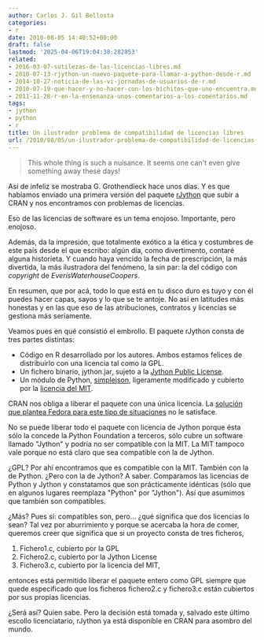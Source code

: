 ```yaml
---
author: Carlos J. Gil Bellosta
categories:
- r
date: 2010-08-05 14:40:52+00:00
draft: false
lastmod: '2025-04-06T19:04:38.282853'
related:
- 2016-03-07-sutilezas-de-las-licencias-libres.md
- 2010-07-13-rjython-un-nuevo-paquete-para-llamar-a-python-desde-r.md
- 2014-10-27-noticia-de-las-vi-jornadas-de-usuarios-de-r.md
- 2010-07-19-que-hacer-y-no-hacer-con-los-bichitos-que-uno-encuentra.md
- 2011-11-28-r-en-la-ensenanza-unos-comentarios-a-los-comentarios.md
tags:
- jython
- python
- r
title: Un ilustrador problema de compatibilidad de licencias libres
url: /2010/08/05/un-ilustrador-problema-de-compatibilidad-de-licencias-libres/
---
```


>This whole thing is such a nuisance. It seems one can't even give something away these days!


Así de infeliz se mostraba G. Grothendieck hace unos días. Y es que habíamos enviado una primera versión del paquete [rJython](http://cran.r-project.org/web/packages/rJython/index.html) que subir a CRAN y nos encontramos con problemas de licencias.

Eso de las licencias de software es un tema enojoso. Importante, pero enojoso.

Además, da la impresión, que totalmente exótico a la ética y costumbres de este país desde el que escribo: algún día, como divertimento, contaré alguna historieta. Y cuando haya vencido la fecha de prescripción, la más divertida, la más ilustradora del fenómeno, la sin par: la del código con _copyright_ de _EverisWaterhouseCoopers_.

En resumen, que por acá, todo lo que está en tu disco duro es tuyo y con él puedes hacer capas, sayos y lo que se te antoje. No así en latitudes más honestas y en las que eso de las atribuciones,  contratos y licencias se gestiona más seriamente.

Veamos pues en qué consistió el embrollo. El paquete rJython consta de tres partes distintas:

* Código en R desarrollado por los autores. Ambos estamos felices de distribuirlo con una licencia tal como la GPL.
* Un fichero binario, jython.jar, sujeto a la [Jython Public License](http://www.jython.org/license.html).
* Un módulo de Python, [simplejson](http://code.google.com/p/simplejson/), ligeramente modificado y cubierto por la [licencia del MIT](http://es.wikipedia.org/wiki/MIT_License).

CRAN nos obliga a liberar el paquete con una única licencia. La [solución que plantea Fedora para este tipo de situaciones](http://fedoraproject.org/wiki/Packaging/LicensingGuidelines#Multiple_Licensing_Scenarios) no le satisface.

No se puede liberar todo el paquete con licencia de Jython porque ésta sólo la concede la Python Foundation a terceros, sólo cubre un software llamado "Jython" y podría no ser compatible con la MIT. La MIT tampoco vale porque no está claro que sea compatible con la de Jython.

¿GPL? Por ahí encontramos que es compatible con la MIT. También con la de Python. ¿Pero con la de Jython? A saber. Comparamos las licencias de Python y Jython y constatamos que son prácticamente idénticas (sólo que en algunos lugares reemplaza "Python" por "Jython"). Así que asumimos que también son compatibles.

¿Más? Pues sí: compatibles son, pero... ¿qué significa que dos licencias lo sean? Tal vez por aburrimiento y porque se acercaba la hora de comer, queremos creer que significa que si un proyecto consta de tres ficheros,

1. Fichero1.c, cubierto por la GPL
2. Fichero2.c, cubierto por la Jython License
3. Fichero3.c, cubierto por la licencia del MIT,

entonces está permitido liberar el paquete entero como GPL siempre que quede especificado que los ficheros fichero2.c y fichero3.c están cubiertos por sus propias licencias.

¿Será así? Quien sabe. Pero la decisión está tomada y, salvado este último escollo licenciatario, rJython ya está disponible en CRAN para asombro del mundo.